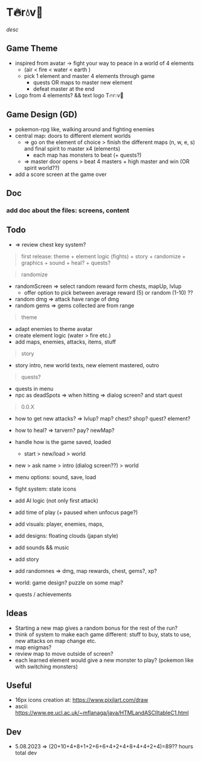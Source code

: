 # T🔥r💧v🍃

_desc_

## Game Theme

- inspired from avatar -> fight your way to peace in a world of 4 elements
  - (air < fire < water < earth )
  - pick 1 element and master 4 elements through game
    - quests OR maps to master new element
    - defeat master at the end
- Logo from 4 elements? && text logo T🔥r💧v🍃

## Game Design (GD)

- pokemon-rpg like, walking around and fighting enemies
- central map: doors to different element worlds
  - => go on the element of choice > finish the different maps (n, w, e, s) and final spirit to master x4 (elements)
    - each map has monsters to beat (+ quests?)
  - => master door opens > beat 4 masters + high master and win (OR spirit world??)
- add a score screen at the game over

## Doc

### add doc about the files: screens, content

## Todo

- => review chest key system?

> first release: theme + element logic (fights) + story + randomize + graphics + sound + heal? + quests?

> randomize

- randomScreen => select random reward form chests, mapUp, lvlup
  - offer option to pick between average reward (5) or random (1-10) ??
- random dmg => attack have range of dmg
- random gems => gems collected are from range

> theme

- adapt enemies to theme avatar
- create element logic (water > fire etc.)
- add maps, enemies, attacks, items, stuff

> story

- story intro, new world texts, new element mastered, outro

> quests?

- quests in menu
- npc as deadSpots => when hitting => dialog screen? and start quest

> 0.0.X

- how to get new attacks? => lvlup? map? chest? shop? quest? element?

- how to heal? => tarvern? pay? newMap?

- handle how is the game saved, loaded
  - start > new/load > world
- new > ask name > intro (dialog screen??) > world

- menu options: sound, save, load
- fight system: state icons
- add AI logic (not only first attack)
- add time of play (+ paused when unfocus page?)

- add visuals: player, enemies, maps,
- add designs: floating clouds (japan style)
- add sounds && music
- add story

- add randomnes => dmg, map rewards, chest, gems?, xp?
- world: game design? puzzle on some map?
- quests / achievements

## Ideas

- Starting a new map gives a random bonus for the rest of the run?
- think of system to make each game different: stuff to buy, stats to use, new attacks on map change etc.
- map enigmas?
- review map to move outside of screen?
- each learned element would give a new monster to play? (pokemon like with switching monsters)

## Useful

- 16px icons creation at: https://www.pixilart.com/draw
- ascii: https://www.ee.ucl.ac.uk/~mflanaga/java/HTMLandASCIItableC1.html

## Dev

- 5.08.2023 => (20+10+4+8+1+2+6+6+4+2+4+8+4+4+2+4)=89?? hours total dev
